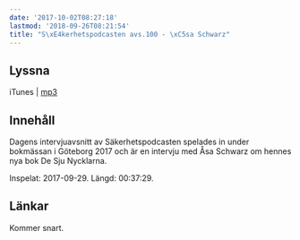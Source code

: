 ```yaml
---
date: '2017-10-02T08:27:18'
lastmod: '2018-09-26T08:21:54'
title: "S\xE4kerhetspodcasten avs.100 - \xC5sa Schwarz"
---
```

## Lyssna

iTunes \| [mp3](http://traffic.libsyn.com/sakerhetspodcasten/asa_schwarz.mp3) 

## Innehåll

Dagens intervjuavsnitt av Säkerhetspodcasten spelades in under bokmässan i Göteborg
2017 och är en intervju med Åsa Schwarz om hennes nya bok De Sju Nycklarna.

Inspelat: 2017-09-29. Längd: 00:37:29.

## Länkar

Kommer snart.
